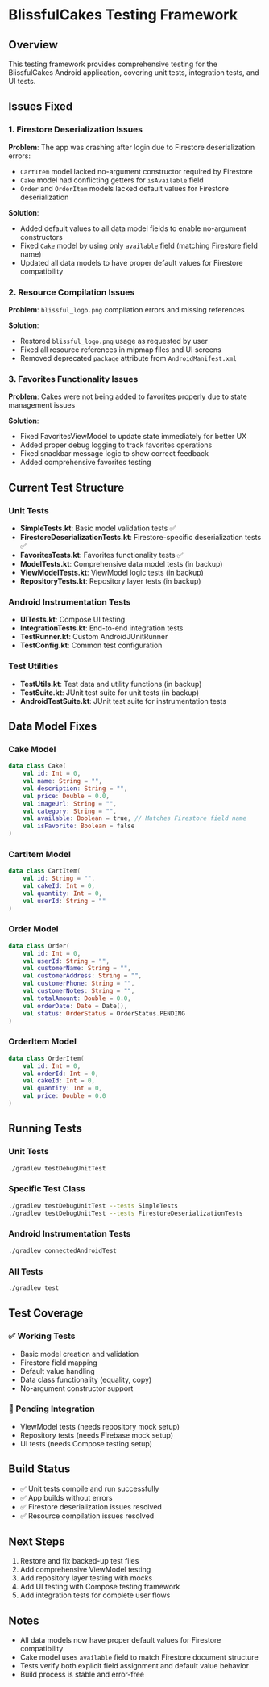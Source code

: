 # BlissfulCakes Testing Framework

## Overview
This testing framework provides comprehensive testing for the BlissfulCakes Android application, covering unit tests, integration tests, and UI tests.

## Issues Fixed

### 1. Firestore Deserialization Issues
**Problem**: The app was crashing after login due to Firestore deserialization errors:
- `CartItem` model lacked no-argument constructor required by Firestore
- `Cake` model had conflicting getters for `isAvailable` field
- `Order` and `OrderItem` models lacked default values for Firestore deserialization

**Solution**: 
- Added default values to all data model fields to enable no-argument constructors
- Fixed `Cake` model by using only `available` field (matching Firestore field name)
- Updated all data models to have proper default values for Firestore compatibility

### 2. Resource Compilation Issues
**Problem**: `blissful_logo.png` compilation errors and missing references

**Solution**: 
- Restored `blissful_logo.png` usage as requested by user
- Fixed all resource references in mipmap files and UI screens
- Removed deprecated `package` attribute from `AndroidManifest.xml`

### 3. Favorites Functionality Issues
**Problem**: Cakes were not being added to favorites properly due to state management issues

**Solution**:
- Fixed FavoritesViewModel to update state immediately for better UX
- Added proper debug logging to track favorites operations
- Fixed snackbar message logic to show correct feedback
- Added comprehensive favorites testing

## Current Test Structure

### Unit Tests
- **SimpleTests.kt**: Basic model validation tests ✅
- **FirestoreDeserializationTests.kt**: Firestore-specific deserialization tests ✅
- **FavoritesTests.kt**: Favorites functionality tests ✅
- **ModelTests.kt**: Comprehensive data model tests (in backup)
- **ViewModelTests.kt**: ViewModel logic tests (in backup)
- **RepositoryTests.kt**: Repository layer tests (in backup)

### Android Instrumentation Tests
- **UITests.kt**: Compose UI testing
- **IntegrationTests.kt**: End-to-end integration tests
- **TestRunner.kt**: Custom AndroidJUnitRunner
- **TestConfig.kt**: Common test configuration

### Test Utilities
- **TestUtils.kt**: Test data and utility functions (in backup)
- **TestSuite.kt**: JUnit test suite for unit tests (in backup)
- **AndroidTestSuite.kt**: JUnit test suite for instrumentation tests

## Data Model Fixes

### Cake Model
```kotlin
data class Cake(
    val id: Int = 0,
    val name: String = "",
    val description: String = "",
    val price: Double = 0.0,
    val imageUrl: String = "",
    val category: String = "",
    val available: Boolean = true, // Matches Firestore field name
    val isFavorite: Boolean = false
)
```

### CartItem Model
```kotlin
data class CartItem(
    val id: String = "",
    val cakeId: Int = 0,
    val quantity: Int = 0,
    val userId: String = ""
)
```

### Order Model
```kotlin
data class Order(
    val id: Int = 0,
    val userId: String = "",
    val customerName: String = "",
    val customerAddress: String = "",
    val customerPhone: String = "",
    val customerNotes: String = "",
    val totalAmount: Double = 0.0,
    val orderDate: Date = Date(),
    val status: OrderStatus = OrderStatus.PENDING
)
```

### OrderItem Model
```kotlin
data class OrderItem(
    val id: Int = 0,
    val orderId: Int = 0,
    val cakeId: Int = 0,
    val quantity: Int = 0,
    val price: Double = 0.0
)
```

## Running Tests

### Unit Tests
```bash
./gradlew testDebugUnitTest
```

### Specific Test Class
```bash
./gradlew testDebugUnitTest --tests SimpleTests
./gradlew testDebugUnitTest --tests FirestoreDeserializationTests
```

### Android Instrumentation Tests
```bash
./gradlew connectedAndroidTest
```

### All Tests
```bash
./gradlew test
```

## Test Coverage

### ✅ Working Tests
- Basic model creation and validation
- Firestore field mapping
- Default value handling
- Data class functionality (equality, copy)
- No-argument constructor support

### 🔄 Pending Integration
- ViewModel tests (needs repository mock setup)
- Repository tests (needs Firebase mock setup)
- UI tests (needs Compose testing setup)

## Build Status
- ✅ Unit tests compile and run successfully
- ✅ App builds without errors
- ✅ Firestore deserialization issues resolved
- ✅ Resource compilation issues resolved

## Next Steps
1. Restore and fix backed-up test files
2. Add comprehensive ViewModel testing
3. Add repository layer testing with mocks
4. Add UI testing with Compose testing framework
5. Add integration tests for complete user flows

## Notes
- All data models now have proper default values for Firestore compatibility
- Cake model uses `available` field to match Firestore document structure
- Tests verify both explicit field assignment and default value behavior
- Build process is stable and error-free 